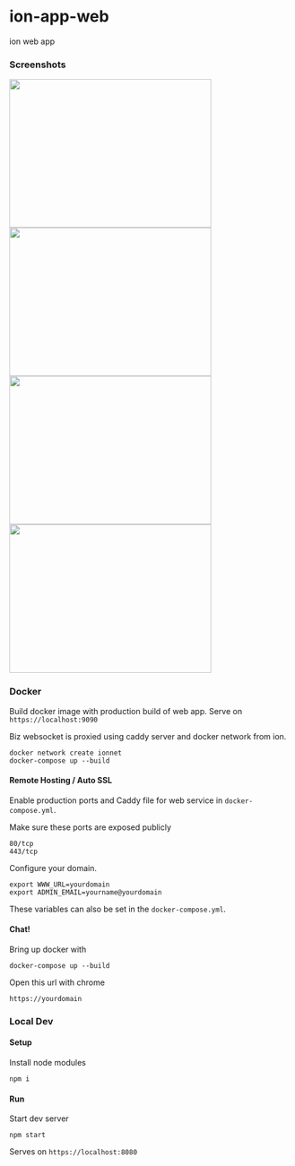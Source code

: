 # ion-app-web

ion web app

### Screenshots

<img width="360" height="265" src=".github/screenshots/ion-01.jpg"/> <img width="360" height="265" src=".github/screenshots/ion-02.jpg"/>
<img width="360" height="265" src=".github/screenshots/ion-04.jpg"/> <img width="360" height="265" src=".github/screenshots/ion-05.jpg"/>

### Docker

Build docker image with production build of web app. Serve on `https://localhost:9090`

Biz websocket is proxied using caddy server and docker network from ion.

```
docker network create ionnet
docker-compose up --build
```

#### Remote Hosting / Auto SSL

Enable production ports and Caddy file for web service in `docker-compose.yml`.

Make sure these ports are exposed publicly

```
80/tcp
443/tcp
```

Configure your domain.

```
export WWW_URL=yourdomain
export ADMIN_EMAIL=yourname@yourdomain
```

These variables can also be set in the `docker-compose.yml`.

#### Chat!

Bring up docker with

```
docker-compose up --build
```

Open this url with chrome

```
https://yourdomain
```

### Local Dev

#### Setup

Install node modules

```
npm i
```

#### Run

Start dev server

```
npm start
```

Serves on `https://localhost:8080`
